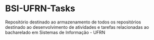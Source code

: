 # BSI-UFRN-Tasks
Repositório destinado ao armazenamento de todos os repositórios destinado ao desenvolvimento de atividades e tarefas relacionadas ao bacharelado em Sistemas de Informação - UFRN
